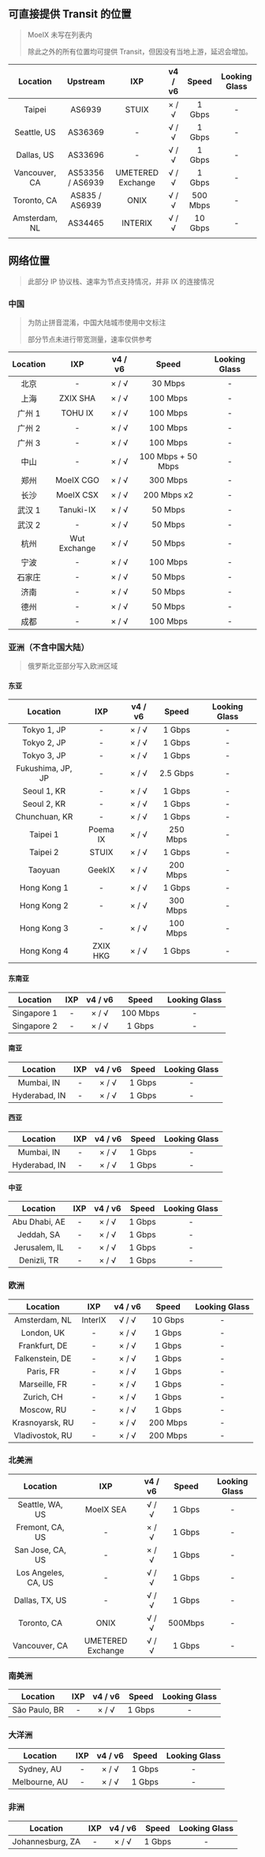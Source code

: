 ## 可直接提供 Transit 的位置
> MoeIX 未写在列表内
> 
> 除此之外的所有位置均可提供 Transit，但因没有当地上游，延迟会增加。

| Location | Upstream | IXP | v4 / v6 | Speed | Looking Glass | 
| :----: | :----: | :----: | :----: | :----: | :----: |
| Taipei | AS6939 | STUIX | × / √ | 1 Gbps | - |
| Seattle, US | AS36369 | - | √ / √ | 1 Gbps | - |
| Dallas, US | AS33696 | - | √ / √ | 1 Gbps | - |
| Vancouver, CA | AS53356 / AS6939 | UMETERED Exchange | √ / √ | 1 Gbps | - |
| Toronto, CA | AS835 / AS6939 | ONIX | √ / √ | 500 Mbps | - |
| Amsterdam, NL | AS34465 | INTERIX | √ / √ | 10 Gbps | - |
|  |  |  |  |  |  |


## 网络位置
>此部分 IP 协议栈、速率为节点支持情况，并非 IX 的连接情况

### 中国
>为防止拼音混淆，中国大陆城市使用中文标注
>
>部分节点未进行带宽测量，速率仅供参考

| Location | IXP | v4 / v6 | Speed | Looking Glass | 
| :----: | :----: | :----: | :----: | :----: |
| 北京 | - | × / √ | 30 Mbps | - |
| 上海 | ZXIX SHA | × / √ | 100 Mbps | - |
| 广州 1 | TOHU IX | × / √  | 100 Mbps | - |
| 广州 2 | - | × / √  | 100 Mbps | - |
| 广州 3 | - | × / √  | 100 Mbps | - |
| 中山 | - | × / √  | 100 Mbps + 50 Mbps | - |
| 郑州 | MoeIX CGO | × / √ | 300 Mbps | - |
| 长沙 | MoeIX CSX | × / √ | 200 Mbps x2 | - |
| 武汉 1 | Tanuki-IX | × / √ | 50 Mbps | - |
| 武汉 2 | - | × / √ | 50 Mbps | - |
| 杭州 | Wut Exchange | × / √ | 50 Mbps | - |
| 宁波 | - | × / √ | 100 Mbps | - |
| 石家庄 | - | × / √ | 50 Mbps | - |
| 济南 | - | × / √ | 50 Mbps | - |
| 德州 | - | × / √ | 50 Mbps | - |
| 成都 | - | × / √ | 100 Mbps | - |


### 亚洲（不含中国大陆）
>俄罗斯北亚部分写入欧洲区域
#### 东亚
| Location | IXP | v4 / v6 | Speed | Looking Glass | 
| :----: | :----: | :----: | :----: | :----: |
| Tokyo 1, JP | - | × / √ | 1 Gbps | - |
| Tokyo 2, JP | - | × / √ | 1 Gbps | - |
| Tokyo 3, JP | - | × / √ | 1 Gbps | - |
| Fukushima, JP, JP | - | × / √ | 2.5 Gbps | - |
| Seoul 1, KR | - | × / √ | 1 Gbps | - |
| Seoul 2, KR | - | × / √ | 1 Gbps | - |
| Chunchuan, KR | - | × / √ | 1 Gbps | - |
| Taipei 1 | Poema IX | × / √ | 250 Mbps | - |
| Taipei 2 | STUIX | × / √ | 1 Gbps | - |
| Taoyuan | GeekIX | × / √ | 200 Mbps | - |
| Hong Kong 1 | - | × / √ | 1 Gbps | - |
| Hong Kong 2 | - | × / √ | 300 Mbps | - |
| Hong Kong 3 | - | × / √ | 100 Mbps | - |
| Hong Kong 4 | ZXIX HKG | × / √ | 1 Gbps | - |


#### 东南亚
| Location | IXP | v4 / v6 | Speed | Looking Glass | 
| :----: | :----: | :----: | :----: | :----: |
| Singapore 1 | - | × / √ | 100 Mbps | - |
| Singapore 2 | - | × / √ | 1 Gbps | - |


#### 南亚
| Location | IXP | v4 / v6 | Speed | Looking Glass | 
| :----: | :----: | :----: | :----: | :----: |
| Mumbai, IN | - | × / √ | 1 Gbps | - |
| Hyderabad, IN | - | × / √ | 1 Gbps | - |

#### 西亚
| Location | IXP | v4 / v6 | Speed | Looking Glass | 
| :----: | :----: | :----: | :----: | :----: |
| Mumbai, IN | - | × / √ | 1 Gbps | - |
| Hyderabad, IN | - | × / √ | 1 Gbps | - |

#### 中亚
| Location | IXP | v4 / v6 | Speed | Looking Glass | 
| :----: | :----: | :----: | :----: | :----: |
| Abu Dhabi, AE | - | × / √ | 1 Gbps | - |
| Jeddah, SA | - | × / √ | 1 Gbps | - |
| Jerusalem, IL | - | × / √ | 1 Gbps | - |
| Denizli, TR | - | × / √ | 1 Gbps | - |

### 欧洲
| Location | IXP | v4 / v6 | Speed | Looking Glass | 
| :----: | :----: | :----: | :----: | :----: |
| Amsterdam, NL | InterIX | √ / √ | 10 Gbps | - |
| London, UK | - | × / √ | 1 Gbps | - |
| Frankfurt, DE | - | × / √ | 1 Gbps | - |
| Falkenstein, DE | - | × / √ | 1 Gbps | - |
| Paris, FR | - | × / √ | 1 Gbps | - |
| Marseille, FR | - | × / √ | 1 Gbps | - |
| Zurich, CH | - | × / √ | 1 Gbps | - |
| Moscow, RU | - | × / √ | 1 Gbps | - |
| Krasnoyarsk, RU | - | × / √ | 200 Mbps | - |
| Vladivostok, RU | - | × / √ | 200 Mbps | - |


### 北美洲
| Location | IXP | v4 / v6 | Speed | Looking Glass | 
| :----: | :----: | :----: | :----: | :----: |
| Seattle, WA, US | MoeIX SEA | √ / √ | 1 Gbps | - |
| Fremont, CA, US | - | × / √ | 1 Gbps | - |
| San Jose, CA, US | - | × / √ | 1 Gbps | - |
| Los Angeles, CA, US | - | √ / √ | 1 Gbps | - |
| Dallas, TX, US | - | √ / √ | 1 Gbps | - |
| Toronto, CA | ONIX | √ / √ | 500Mbps | - |
| Vancouver, CA | UMETERED Exchange | √ / √ | 1 Gbps | - |


### 南美洲
| Location | IXP | v4 / v6 | Speed | Looking Glass | 
| :----: | :----: | :----: | :----: | :----: |
| São Paulo, BR | - | × / √ | 1 Gbps | - |

### 大洋洲
| Location | IXP | v4 / v6 | Speed | Looking Glass | 
| :----: | :----: | :----: | :----: | :----: |
| Sydney, AU | - | × / √ | 1 Gbps | - |
| Melbourne, AU | - | × / √ | 1 Gbps | - |


### 非洲
| Location | IXP | v4 / v6 | Speed | Looking Glass | 
| :----: | :----: | :----: | :----: | :----: |
| Johannesburg, ZA | - | × / √ | 1 Gbps | - |


